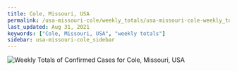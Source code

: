 ```yaml
---
title: Cole, Missouri, USA
permalink: /usa-missouri-cole/weekly_totals/usa-missouri-cole-weekly_totals.html
last_updated: Aug 31, 2021
keywords: ["Cole, Missouri, USA", "weekly totals"]
sidebar: usa-missouri-cole_sidebar
---
```


![Weekly Totals of Confirmed Cases for Cole, Missouri, USA](/covid_tracker/images/graphs/usa-missouri-cole-weekly_totals_graph.png)
